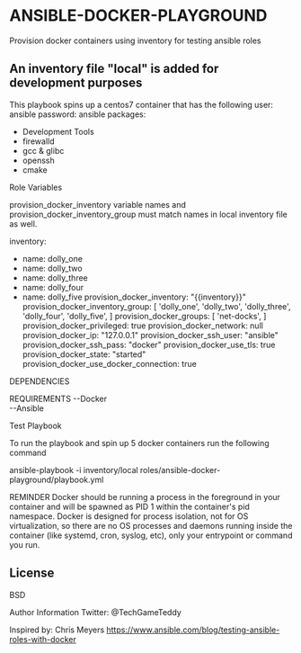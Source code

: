 ANSIBLE-DOCKER-PLAYGROUND
=========

 Provision docker containers using inventory for testing ansible roles

 An inventory file "local" is added for development purposes
------------
This playbook spins up a centos7 container that has the following
user: ansible
password: ansible
packages:
  - Development Tools
  - firewalld
  - gcc & glibc
  - openssh
  - cmake



Role Variables

 provision_docker_inventory variable names and provision_docker_inventory_group
 must match names in local inventory file as well.

 inventory:
 - name: dolly_one
 - name: dolly_two
 - name: dolly_three
 - name: dolly_four
 - name: dolly_five
 provision_docker_inventory: "{{inventory}}"
 provision_docker_inventory_group: [ 'dolly_one', 'dolly_two', 'dolly_three', 'dolly_four', 'dolly_five', ]
 provision_docker_groups: [ 'net-docks', ]
 provision_docker_privileged: true
 provision_docker_network: null
 provision_docker_ip: "127.0.0.1"
 provision_docker_ssh_user: "ansible"
 provision_docker_ssh_pass: "docker"
 provision_docker_use_tls: true
 provision_docker_state: "started"
 provision_docker_use_docker_connection: true


DEPENDENCIES

REQUIREMENTS
--Docker   
--Ansible


Test Playbook

To run the playbook and spin up 5 docker containers
run the following command

ansible-playbook -i inventory/local roles/ansible-docker-playground/playbook.yml

REMINDER
Docker should be running a process in the foreground in your container and will be spawned as PID 1 within the container's pid namespace.
Docker is designed for process isolation, not for OS virtualization, so there are no OS processes and daemons running inside the container (like systemd, cron, syslog, etc), only your entrypoint or command you run.

License
---
BSD

Author Information
 Twitter: @TechGameTeddy

 Inspired by: Chris Meyers
 https://www.ansible.com/blog/testing-ansible-roles-with-docker
